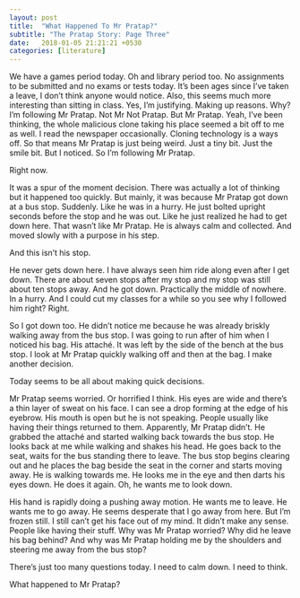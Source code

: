 ```yaml
---
layout: post
title:  "What Happened To Mr Pratap?"
subtitle: "The Pratap Story: Page Three"
date:   2018-01-05 21:21:21 +0530
categories: [literature]
---
```


We have a games period today. Oh and library period too. No assignments to be submitted and no exams or tests today. It’s been ages since I’ve taken a leave, I don’t think anyone would notice. Also, this seems much more interesting than sitting in class. Yes, I’m justifying. Making up reasons. Why? I’m following Mr Pratap. Not Mr Not Pratap. But Mr Pratap. Yeah, I’ve been thinking, the whole malicious clone taking his place seemed a bit off to me as well. I read the newspaper occasionally. Cloning technology is a ways off. So that means Mr Pratap is just being weird. Just a tiny bit. Just the smile bit. But I noticed. So I’m following Mr Pratap. 

Right now. 

It was a spur of the moment decision. There was actually a lot of thinking but it happened too quickly. But mainly, it was because Mr Pratap got down at a bus stop. Suddenly. Like he was in a hurry. He just bolted upright seconds before the stop and he was out. Like he just realized he had to get down here. That wasn’t like Mr Pratap. He is always calm and collected. And moved slowly with a purpose in his step. 

And this isn’t his stop. 

He never gets down here. I have always seen him ride along even after I get down. There are about seven stops after my stop and my stop was still about ten stops away. And he got down. Practically the middle of nowhere. In a hurry. And I could cut my classes for a while so you see why I followed him right? Right. 

So I got down too. He didn’t notice me because he was already briskly walking away from the bus stop. I was going to run after of him when I noticed his bag. His attaché. It was left by the side of the bench at the bus stop. I look at Mr Pratap quickly walking off and then at the bag. I make another decision. 

Today seems to be all about making quick decisions. 

Mr Pratap seems worried. Or horrified I think. His eyes are wide and there’s a thin layer of sweat on his face. I can see a drop forming at the edge of his eyebrow. His mouth is open but he is not speaking. People usually like having their things returned to them. Apparently, Mr Pratap didn’t. He grabbed the attaché and started walking back towards the bus stop. He looks back at me while walking and shakes his head. He goes back to the seat, waits for the bus standing there to leave. The bus stop begins clearing out and he places the bag beside the seat in the corner and starts moving away. He is walking towards me. He looks me in the eye and then darts his eyes down. He does it again. Oh, he wants me to look down. 

His hand is rapidly doing a pushing away motion. He wants me to leave. He wants me to go away. He seems desperate that I go away from here. But I’m frozen still. I still can’t get his face out of my mind. It didn’t make any sense. People like having their stuff. Why was Mr Pratap worried? Why did he leave his bag behind? And why was Mr Pratap holding me by the shoulders and steering me away from the bus stop? 

There’s just too many questions today. I need to calm down. I need to think. 

What happened to Mr Pratap?